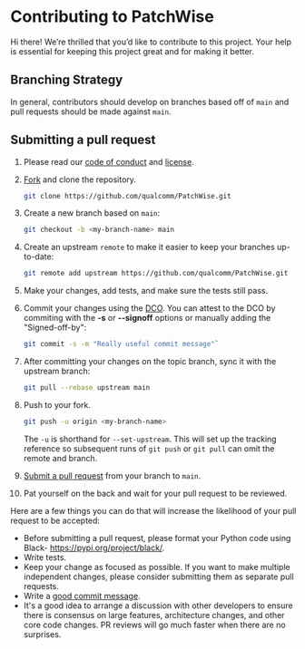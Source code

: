 # Contributing to PatchWise

Hi there!
We’re thrilled that you’d like to contribute to this project.
Your help is essential for keeping this project great and for making it better.

## Branching Strategy

In general, contributors should develop on branches based off of `main` and pull requests should be made against `main`.

## Submitting a pull request

1. Please read our [code of conduct](CODE-OF-CONDUCT.md) and [license](LICENSE.txt).
1. [Fork](../../fork) and clone the repository.

    ```bash
    git clone https://github.com/qualcomm/PatchWise.git
    ``` 

1. Create a new branch based on `main`:

    ```bash 
    git checkout -b <my-branch-name> main
    ```

1. Create an upstream `remote` to make it easier to keep your branches up-to-date:

    ```bash
    git remote add upstream https://github.com/qualcomm/PatchWise.git
    ```

1. Make your changes, add tests, and make sure the tests still pass.
1. Commit your changes using the [DCO](https://developercertificate.org/). You can attest to the DCO by commiting with the **-s** or **--signoff** options or manually adding the "Signed-off-by":

    ```bash
    git commit -s -m "Really useful commit message"`
    ```

1. After committing your changes on the topic branch, sync it with the upstream branch:

    ```bash
    git pull --rebase upstream main
    ```

1. Push to your fork.

    ```bash
    git push -u origin <my-branch-name>
    ```

    The `-u` is shorthand for `--set-upstream`. This will set up the tracking reference so subsequent runs of `git push` or `git pull` can omit the remote and branch.

1. [Submit a pull request](../../pulls) from your branch to `main`.
1. Pat yourself on the back and wait for your pull request to be reviewed.

Here are a few things you can do that will increase the likelihood of your pull request to be accepted:

- Before submitting a pull request, please format your Python code using Black- https://pypi.org/project/black/. 
- Write tests.
- Keep your change as focused as possible.
  If you want to make multiple independent changes, please consider submitting them as separate pull requests.
- Write a [good commit message](https://tbaggery.com/2008/04/19/a-note-about-git-commit-messages.html).
- It's a good idea to arrange a discussion with other developers to ensure there is consensus on large features, architecture changes, and other core code changes. PR reviews will go much faster when there are no surprises.
